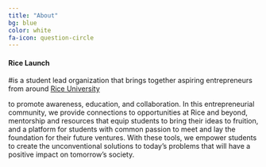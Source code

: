 ```yaml
---
title: "About"
bg: blue
color: white
fa-icon: question-circle
---
```


#### Rice Launch


#is a student lead organization that brings together aspiring entrepreneurs from around [Rice University](http://rice.edu) 

to promote awareness, education, and collaboration. In this entrepreneurial community, we provide connections to opportunities at Rice and beyond, mentorship and resources that equip students to bring their ideas to fruition, and a platform for students with common passion to meet and lay the foundation for their future ventures. With these tools, we empower students to create the unconventional solutions to today’s problems that will have a positive impact on tomorrow’s society.


